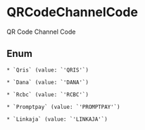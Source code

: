 # QRCodeChannelCode

QR Code Channel Code


## Enum


    * `Qris` (value: `'QRIS'`)

    * `Dana` (value: `'DANA'`)

    * `Rcbc` (value: `'RCBC'`)

    * `Promptpay` (value: `'PROMPTPAY'`)

    * `Linkaja` (value: `'LINKAJA'`)


